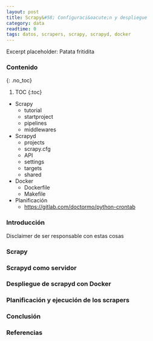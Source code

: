 ```yaml
---
layout: post
title: Scrapy&#58; Configuraci&oacute;n y despliegue
category: data
readtime: 0
tags: datos, scrapers, scrapy, scrapyd, docker
---
```



Excerpt placeholder: Patata fritidita
<!-- excerpt-end -->

### Contenido
{: .no_toc}

1. TOC
{:toc}


* Scrapy
    * tutorial
    * startproject
    * pipelines
    * middlewares
* Scrapyd
    * projects
    * scrapy.cfg
    * API
    * settings
    * targets
    * shared
* Docker
    * Dockerfile
    * Makefile
* Planificación
    * https://gitlab.com/doctormo/python-crontab


### Introducción

Disclaimer de ser responsable con estas cosas

### Scrapy


### Scrapyd como servidor


### Despliegue de scrapyd con Docker


### Planificación y ejecución de los scrapers


### Conclusión


### Referencias


